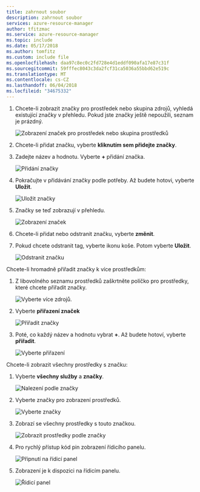 ```yaml
---
title: zahrnout soubor
description: zahrnout soubor
services: azure-resource-manager
author: tfitzmac
ms.service: azure-resource-manager
ms.topic: include
ms.date: 05/17/2018
ms.author: tomfitz
ms.custom: include file
ms.openlocfilehash: daa97c8ec0c2fd728e4d1eddf090afa17e87c31f
ms.sourcegitcommit: 59fffec8043c3da2fcf31ca5036a55bbd62e519c
ms.translationtype: MT
ms.contentlocale: cs-CZ
ms.lasthandoff: 06/04/2018
ms.locfileid: "34675332"
---
```

1. Chcete-li zobrazit značky pro prostředek nebo skupina zdrojů, vyhledá existující značky v přehledu. Pokud jste značky ještě nepoužili, seznam je prázdný.
   
     ![Zobrazení značek pro prostředek nebo skupina prostředků](./media/resource-manager-tag-resources/view-tags.png)
1. Chcete-li přidat značku, vyberte **kliknutím sem přidejte značky**.

1. Zadejte název a hodnotu. Vyberte **+** přidání značka.
   
     ![Přidání značky](./media/resource-manager-tag-resources/add-tag.png)
1. Pokračujte v přidávání značky podle potřeby. Až budete hotovi, vyberte **Uložit**.
   
     ![Uložit značky](./media/resource-manager-tag-resources/save-tags.png)
1. Značky se teď zobrazují v přehledu.
   
     ![Zobrazení značek](./media/resource-manager-tag-resources/view-new-tags.png)
1. Chcete-li přidat nebo odstranit značku, vyberte **změnit**.
   
1. Pokud chcete odstranit tag, vyberte ikonu koše. Potom vyberte **Uložit**.

     ![Odstranit značku](./media/resource-manager-tag-resources/delete-tag.png)


Chcete-li hromadně přiřadit značky k více prostředkům:

1. Z libovolného seznamu prostředků zaškrtněte políčko pro prostředky, které chcete přiřadit značky.

     ![Vyberte více zdrojů.](./media/resource-manager-tag-resources/select-multiple-resources.png)

1. Vyberte **přiřazení značek**

     ![Přiřadit značky](./media/resource-manager-tag-resources/assign-tags.png)

1. Poté, co každý název a hodnotu vybrat **+**. Až budete hotoví, vyberte **přiřadit**.

     ![Vyberte přiřazení](./media/resource-manager-tag-resources/select-assign.png)

Chcete-li zobrazit všechny prostředky s značku:

1. Vyberte **všechny služby** a **značky**.

     ![Nalezení podle značky](./media/resource-manager-tag-resources/find-tags.png)

1. Vyberte značky pro zobrazení prostředků.

     ![Vyberte značky](./media/resource-manager-tag-resources/select-tag.png)

1. Zobrazí se všechny prostředky s touto značkou.

     ![Zobrazit prostředky podle značky](./media/resource-manager-tag-resources/view-resources-by-tag.png)

1. Pro rychlý přístup kód pin zobrazení řídicího panelu.

     ![Připnutí na řídicí panel](./media/resource-manager-tag-resources/pin-to-dashboard.png)

1. Zobrazení je k dispozici na řídicím panelu.

     ![Řídicí panel](./media/resource-manager-tag-resources/dashboard.png)